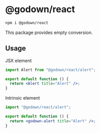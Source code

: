 # @godown/react

```sh
npm i @godown/react
```

This package provides empty conversion.

## Usage

JSX element

```jsx
import Alert from "@godown/react/alert";

export default function () {
  return <Alert title="Alert" />;
}
```

Intrinsic element

```jsx
import "@godown/react/alert";

export default function () {
  return <godown-alert title="Alert" />;
}
```
